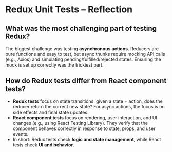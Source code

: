 # Redux Unit Tests – Reflection

## What was the most challenging part of testing Redux?
The biggest challenge was testing **asynchronous actions**. Reducers are pure functions and easy to test, but async thunks require mocking API calls (e.g., Axios) and simulating pending/fulfilled/rejected states. Ensuring the mock is set up correctly was the trickiest part.

## How do Redux tests differ from React component tests?
- **Redux tests** focus on state transitions: given a state + action, does the reducer return the correct new state? For async actions, the focus is on side effects and final state updates.
- **React component tests** focus on rendering, user interaction, and UI changes (e.g., using React Testing Library). They verify that the component behaves correctly in response to state, props, and user events.
- In short: Redux tests check **logic and state management**, while React tests check **UI and behavior**.
